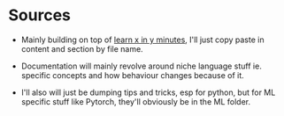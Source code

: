 # Sources

- Mainly building on top of [learn x in y minutes](https://learnxinyminutes.com/), I'll just copy paste in content and section by file name.

- Documentation will mainly revolve around niche language stuff ie. specific concepts and how behaviour changes because of it.

- I'll also will just be dumping tips and tricks, esp for python, but for ML specific stuff like Pytorch, they'll obviously be in the ML folder.
